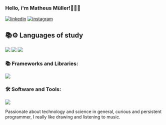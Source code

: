 
### Hello, i'm Matheus Müller!👾👨‍💻

[![linkedin](https://img.shields.io/badge/LinkedIn-0077B5?style=for-the-badge&logo=linkedin&logoColor=white)](https://www.linkedin.com/in/matheus-m%C3%BCller-5b5bb0215/)
[![instagram](https://img.shields.io/badge/Instagram-E4405F?style=for-the-badge&logo=instagram&logoColor=white)](https://www.instagram.com/dev_mullerpg/)

## 📚⚙️ Languages of study

<p align="left">

<div style="display: inline_block">
<img src="https://img.shields.io/badge/HTML5-E34F26?style=for-the-badge&logo=html5&logoColor=white"/>
<img src="https://img.shields.io/badge/JavaScript-323330?style=for-the-badge&logo=javascript&logoColor=F7DF1E"/>
<img src="https://img.shields.io/badge/python-3670A0?style=for-the-badge&logo=python&logoColor=ffdd54"/>
</div>
</p>

### 📚 Frameworks and Libraries:

<img src="https://img.shields.io/badge/Node.js-43853D?style=for-the-badge&logo=node.js&logoColor=white"/>

 ### 🛠️  Software and Tools:

<p align="left">

<!-- git -->
<a href="https://git-scm.com">
    <img src="https://img.shields.io/badge/Git-fc6d26?style=for-the-badge&logo=git&logoColor=white"/>
</a>
</p>

Passionate about technology and science in general, curious and persistent programmer, I really like drawing and listening to music.
